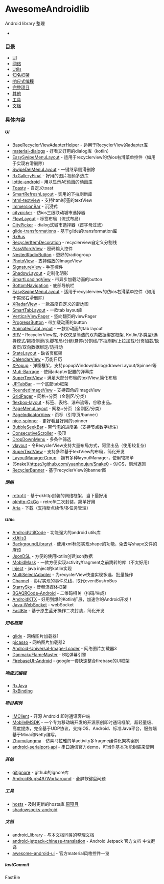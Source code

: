 # AwesomeAndroidlib
Android library 整理

* []() 

### 目录
* [UI](#UI) 
* [网络](#网络) 
* [Utils](#Utils) 
* [知名框架](#知名框架) 
* [响应式编程](#响应式编程) 
* [完整项目](#完整项目) 
* [其他](#其他) 
* [工具](#工具) 
* [文档](#文档) 


### 具体内容

##### UI
* [BaseRecyclerViewAdapterHelper](https://github.com/CymChad/BaseRecyclerViewAdapterHelper) - 适用于RecyclerView的adapter库
* [material-dialogs](https://github.com/afollestad/material-dialogs) - 好看又好用的dialog库（kotlin）
* [EasySwipeMenuLayout](https://github.com/anzaizai/EasySwipeMenuLayout) - 适用于recyclerview的仿ios右滑菜单控件（如用于实现右滑删除）
* [SwipeDelMenuLayout](https://github.com/mcxtzhang/SwipeDelMenuLayout) - 一键继承侧滑删除
* [RxGalleryFinal](https://github.com/FinalTeam/RxGalleryFinal) - 好用的图片视频多选库
* [lottie-android](https://github.com/airbnb/lottie-android) - 用以显示AE动画的动画库
* [Toasty](https://github.com/GrenderG/Toasty) - 自定义toast
* [SmartRefreshLayout](https://github.com/scwang90/SmartRefreshLayout) - 实用的下拉刷新库
* [html-textview](https://github.com/SufficientlySecure/html-textview) - 支持html标签的textView
* [ImmersionBar](https://github.com/gyf-dev/ImmersionBar) - 沉浸式
* [citypicker](https://github.com/crazyandcoder/citypicker) - 仿ios三级联动城市选择器
* [FlowLayout](https://github.com/hongyangAndroid/FlowLayout) - 标签布局（流式布局）
* [CityPicker](https://github.com/zaaach/CityPicker) - dialog式城市选择器（首字母过滤）
* [glide-transformations](https://github.com/wasabeef/glide-transformations) - 基于glide的transformation库
* [RxBus](https://github.com/Blankj/RxBus)
* [RecyclerItemDecoration](https://github.com/magiepooh/RecyclerItemDecoration) - recyclerview自定义分割线
* [ PassWordView](https://github.com/TheRedHeart/PassWordView) - 密码输入控件
* [NestedRadioButton](https://github.com/jbvincey/NestedRadioButton) - 更好的radiogroup
* [PhotoView](https://github.com/chrisbanes/PhotoView) - 支持缩放的ImageView
* [SignatureView](https://github.com/zahid-ali-shah/SignatureView) - 手签控件
* [ShadowLayout](https://github.com/lihangleo2/ShadowLayout) - 定制化阴影
* [SmartLoadingView](https://github.com/lihangleo2/SmartLoadingView) - 带异步加载动画的button
* [BottomNavigation](https://github.com/Ashok-Varma/BottomNavigation) - 底部导航栏
* [EasySwipeMenuLayout](https://github.com/anzaizai/EasySwipeMenuLayout) - 适用于recyclerview的仿ios右滑菜单控件（如用于实现右滑删除）
* [XRadarView](https://github.com/hust201010701/XRadarView) - 一款高度自定义的雷达图
* [SmartTabLayout](https://github.com/ogaclejapan/SmartTabLayout) - 一款tab layout库
* [VerticalViewPager](https://github.com/kaelaela/VerticalViewPager) - 竖向翻页的viewPager
* [ProgressButton](https://github.com/razir/ProgressButton) - 带加载动画的button
* [AnimatedTabLayout](https://github.com/iammert/AnimatedTabLayout) - 一款带动画的tab layout
* [BRV](https://github.com/liangjingkanji/BRV) - RecyclerView库, 不仅仅是简洁的双向数据绑定框架, Kotlin/多类型/选择模式/拖拽侧滑/头脚布局/分组/悬停/分割线/下拉刷新/上拉加载/分页加载/缺省页/双向数据绑定/防抖动
* [StateLayout](https://github.com/liangjingkanji/StateLayout) - 缺省页框架
* [CalendarView](https://github.com/huanghaibin-dev/CalendarView) - 万能日历
* [XPopup](https://github.com/li-xiaojun/XPopup) - 弹窗框架，支持popupWindow/dialog/drawerLayout/Spinner等
* [Muti-Barrage](https://github.com/mCyp/Muti-Barrage) - 使用adapter配置的弹幕库
* [SuperTextView](https://github.com/lygttpod/SuperTextView) - 满足大部分布局的textView,简化布局
* [JPTabBar](https://github.com/peng8350/JPTabBar) - 一个底部tab框架
* [RoundedImageView](https://github.com/vinc3m1/RoundedImageView) - 支持圆角的ImageView
* [GridPager](https://github.com/mtjsoft/GridPager) - 网格+分页（金刚区/分类）
* [flexbox-layout](https://github.com/google/flexbox-layout) - 标签、表格、瀑布流等，谷歌出品。
* [PageMenuLayout](https://github.com/xiaohaibin/PageMenuLayout) -  网格+分页（金刚区/分类）
* [PageIndicatorView](https://github.com/romandanylyk/PageIndicatorView) - 页标（引导页/banner）
* [nice-spinner](https://github.com/arcadefire/nice-spinner) - 更好看且好用的spinner
* [BubbleSeekBar](https://github.com/woxingxiao/BubbleSeekBar) - 带气泡的进度条（支持节点数字标注）
* [ConsecutiveScroller](https://github.com/donkingliang/ConsecutiveScroller) - 吸顶
* [DropDownMenu](https://github.com/dongjunkun/DropDownMenu) - 多条件筛选
* [vlayout](https://github.com/alibaba/vlayout) - 令RecyclerView支持大量布局方式，阿里出品（使用较复杂）
* [SuperTextView](https://github.com/chenBingX/SuperTextView) - 支持多种基于textView的布局，简化开发
* [LayoutManagerGroup](https://github.com/DingMouRen/LayoutManagerGroup) - 拥有多种layoutManager，使用较简单
* [Snake](https://github.com/yuanhoujun/Snake0 - 仿iOS，侧滑返回
* [RecyclerBanner](https://github.com/ren93/RecyclerBanner) - 基于recyclerView的banner图

##### 网络
* [retrofit](retrofit) - 基于okhttp封装的网络框架，当下最好用
* [okhttp-OkGo](https://github.com/jeasonlzy/okhttp-OkGo) - retrofit二次封装，简单好用
* [Aria](https://github.com/AriaLyy/Aria) - 下载（支持断点续传/多任务管理）

##### Utils
* [AndroidUtilCode](https://github.com/Blankj/AndroidUtilCode) - 功能强大的android utils库
* [xUtils3](https://github.com/wyouflf/xUtils3)
* [BackgroundLibraryt](https://github.com/JavaNoober/BackgroundLibraryt) - 使用xml标签实现shape的功能，免去写shape文件的麻烦
* [JsonDSL](https://github.com/hitanshu-dhawan/JsonDSL) - 方便的使用kotlin创建json数据
* [MobidMask](https://github.com/ssseasonnn/MobidMask) - 一款方便实现activity/fragment之前跳转的库（不太好用）
* [inject](https://github.com/chRyNaN/inject) - java inject的kotlin实现
* [MultiSelectAdapter](https://github.com/goyourfly/MultiSelectAdapter) - 为recyclerView快速实现多选、批量操作
* [Channel](https://github.com/liangjingkanji/Channel) - 协程实现的事件总线，取代eventBus/rxBus
* [StarrySky](https://github.com/EspoirX/StarrySky) - 音频流媒体框架
* [BGAQRCode-Android](https://github.com/bingoogolapple/BGAQRCode-Android) - 二维码相关（扫码/生成）
* [AndroidKTX](https://github.com/li-xiaojun/AndroidKTX) - 好用到爆的Kotlin扩展，加速你的Android开发！
* [Java-WebSocket](https://github.com/TooTallNate/Java-WebSocket) - webSocket
* [FastBle](https://github.com/Jasonchenlijian/FastBle) - 基于原生蓝牙操作二次封装，简化开发

##### 知名框架
* [glide](https://github.com/bumptech/glide) - 网络图片加载器1
* [picasso](https://github.com/square/picasso) - 网络图片加载器2
* [Android-Universal-Image-Loader](https://github.com/nostra13/Android-Universal-Image-Loader) - 网络图片加载器3
* [DanmakuFlameMaster](https://github.com/bilibili/DanmakuFlameMaster) - B站弹幕引擎
* [FirebaseUI-Android](https://github.com/firebase/FirebaseUI-Android) - google一套快速整合firebase的UI框架

##### 响应式编程
* [RxJava](https://github.com/ReactiveX/RxJava)
* [RxBinding](https://github.com/JakeWharton/RxBinding)

##### 项目案例
* [IMClient](https://github.com/jersuen/IMClient) - 开源 Android 即时通讯客户端
* [MobileIMSDK](https://github.com/JackJiang2011/MobileIMSDK) - 一个专为移动端开发的开源原创即时通讯框架，超轻量级、高度提炼，完全基于UDP协议，支持iOS、Android、标准Java平台，服务端基于Mina和Netty编写。
* [Zhumulangma](https://github.com/TanZhiL/Zhumulangma) - 仿喜马拉雅的单activity多fragme组件化架构案例
* [android-serialport-api](https://github.com/cepr/android-serialport-api) - 串口通信官方demo，可当作基本功能封装来使用

##### 其他
* [gitignore](https://github.com/github/gitignore) - github的ignore库
* [AndroidBug5497Workaround](https://github.com/madebycm/AndroidBug5497Workaround) - 全屏软键盘问题


##### 工具
* [hosts](https://github.com/googlehosts/hosts) - 及时更新的hosts库 [原项目](https://github.com/kelthuzadx/hosts)
* [shadowsocks-android](https://github.com/shadowsocks/shadowsocks-android)



##### 文档
* [android_library](https://github.com/isudev/android_library) - 与本文档同类的整理文档
* [android-jetpack-chinese-translation](https://github.com/Android-Jetpack-Chinese-Translation/android-jetpack-chinese-translation) - Android Jetpack 官方文档 中文翻译
* [awesome-android-ui](https://github.com/wasabeef/awesome-android-ui) - 官方material风格控件一览

##### lastCommit
FastBle



